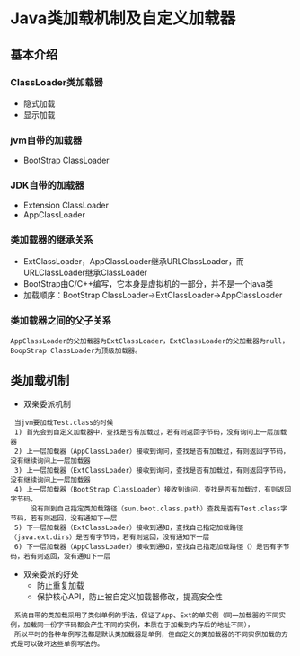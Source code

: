 # Java类加载机制及自定义加载器
## 基本介绍
### ClassLoader类加载器
- 隐式加载
- 显示加载
### jvm自带的加载器
- BootStrap ClassLoader
### JDK自带的加载器
- Extension ClassLoader
- AppClassLoader
### 类加载器的继承关系
- ExtClassLoader，AppClassLoader继承URLClassLoader，而URLClassLoader继承ClassLoader
- BootStrap由C/C++编写，它本身是虚拟机的一部分，并不是一个java类
- 加载顺序：BootStrap ClassLoader->ExtClassLoader->AppClassLoader
### 类加载器之间的父子关系
    AppClassLoader的父加载器为ExtClassLoader，ExtClassLoader的父加载器为null，BoopStrap ClassLoader为顶级加载器。
## 类加载机制
   - 双亲委派机制
   ```text
    当jvm要加载Test.class的时候
    1) 首先会到自定义加载器中，查找是否有加载过，若有则返回字节码，没有询问上一层加载器
    2) 上一层加载器（AppClassLoader）接收到询问，查找是否有加载过，有则返回字节码，没有继续询问上一层加载器
    3) 上一层加载器（ExtClassLoader）接收到询问，查找是否有加载过，有则返回字节码，没有继续询问上一层加载器
    4) 上一层加载器（BootStrap ClassLoader）接收到询问，查找是否有加载过，有则返回字节码，
        没有则到自己指定类加载路径（sun.boot.class.path）查找是否有Test.class字节码，若有则返回，没有通知下一层
    5) 下一层加载器（ExtClassLoader）接收到通知，查找自己指定加载路径（java.ext.dirs）是否有字节码，若有则返回，没有通知下一层
    6) 下一层加载器（AppClassLoader）接收到通知，查找自己指定加载路径（）是否有字节码，若有则返回，没有通知下一层
   ``` 
   - 双亲委派的好处
        + 防止重复加载
        + 保护核心API，防止被自定义加载器修改，提高安全性
   ```text
    系统自带的类加载采用了类似单例的手法，保证了App、Ext的单实例（同一加载器的不同实例，加载同一份字节码都会产生不同的实例，本质在于加载到内存后的地址不同），
    所以平时的各种单例写法都是默认类加载器是单例，但自定义的类加载器的不同实例加载的方式是可以破坏这些单例写法的。

   ```